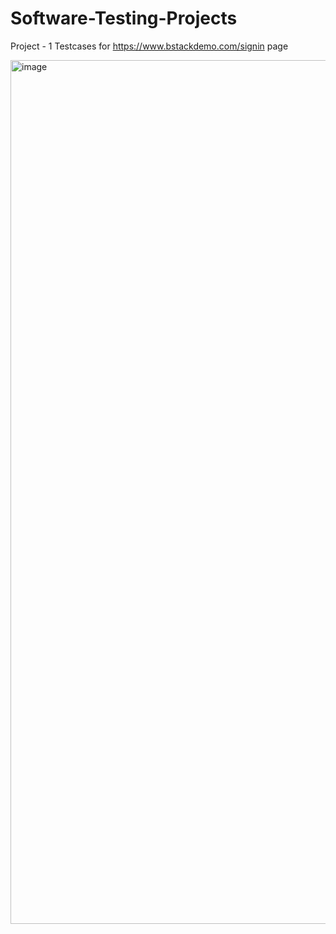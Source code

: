 # Software-Testing-Projects

Project - 1
Testcases for  https://www.bstackdemo.com/signin page

<img width="1382" alt="image" src="https://github.com/HA-Lopes/Software-Testing-Projects/assets/65669599/ce8011d1-b6ae-4a67-a277-d3a1eed9304f">

